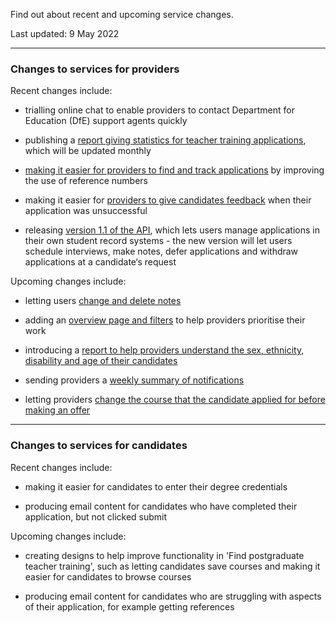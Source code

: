 <p class="govuk-body-l">Find out about recent and upcoming service changes.</p>

<p class="govuk-hint">Last updated: 9 May 2022</p>

***

### Changes to services for providers

Recent changes include:

* trialling online chat to enable providers to contact Department for Education (DfE) support agents quickly

* publishing a [report giving statistics for teacher training applications](https://www.apply-for-teacher-training.service.gov.uk/publications/monthly-statistics), which will be updated monthly

* [making it easier for providers to find and track applications](https://bat-design-history.netlify.app/manage-teacher-training-applications/finding-out-the-effect-of-removing-the-reference-number/) by improving the use of reference numbers

* making it easier for [providers to give candidates feedback](https://bat-design-history.netlify.app/manage-teacher-training-applications/reasons-for-rejection-iteration-6/) when their application was unsuccessful

* releasing [version 1.1 of the API](https://www.apply-for-teacher-training.service.gov.uk/api-docs/v1.1/reference), which lets users manage applications in their own student record systems - the new version will let users schedule interviews, make notes, defer applications and withdraw applications at a candidate‘s request

Upcoming changes include:

* letting users [change and delete notes](https://bat-design-history.netlify.app/manage-teacher-training-applications/letting-users-change-and-delete-notes/)

* adding an [overview page and filters](https://bat-design-history.netlify.app/manage-teacher-training-applications/adding-an-overview-page-and-filters-to-help-users-prioritise-their-work/) to help providers prioritise their work

* introducing a [report to help providers understand the sex, ethnicity, disability and age of their candidates](https://bat-design-history.netlify.app/manage-teacher-training-applications/simplifying-how-we-help-users-spot-bias-in-their-recruitment-processes/)

* sending providers a [weekly summary of notifications](https://bat-design-history.netlify.app/manage-teacher-training-applications/sending-users-a-weekly-summary-of-notifications/)

* letting providers [change the course that the candidate applied for before making an offer](https://bat-design-history.netlify.app/manage-teacher-training-applications/letting-providers-change-course-before-making-an-offer/)


***
### Changes to services for candidates

Recent changes include:

* making it easier for candidates to enter their degree credentials

* producing email content for candidates who have completed their application, but not clicked submit

Upcoming changes include:

* creating designs to help improve functionality in 'Find postgraduate teacher training', such as letting candidates save courses and making it easier for candidates to browse courses

* producing email content for candidates who are struggling with aspects of their application, for example getting references
